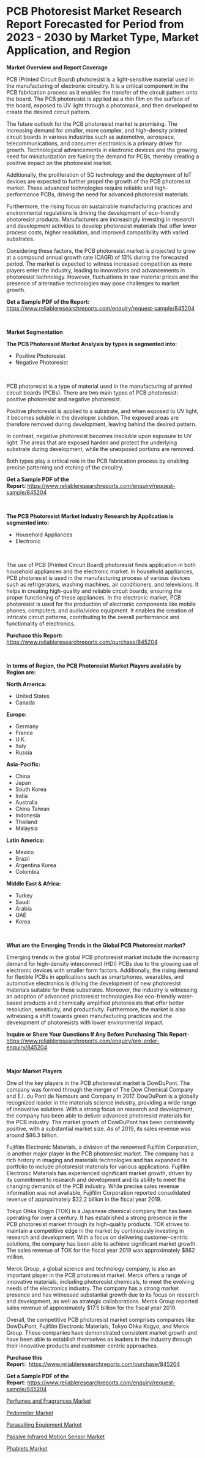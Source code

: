 <p><h1>PCB Photoresist Market Research Report Forecasted for Period from 2023 -  2030 by Market Type, Market Application, and Region</h1></p><p><strong>Market Overview and Report Coverage</strong></p>
<p><p>PCB (Printed Circuit Board) photoresist is a light-sensitive material used in the manufacturing of electronic circuitry. It is a critical component in the PCB fabrication process as it enables the transfer of the circuit pattern onto the board. The PCB photoresist is applied as a thin film on the surface of the board, exposed to UV light through a photomask, and then developed to create the desired circuit pattern.</p><p>The future outlook for the PCB photoresist market is promising. The increasing demand for smaller, more complex, and high-density printed circuit boards in various industries such as automotive, aerospace, telecommunications, and consumer electronics is a primary driver for growth. Technological advancements in electronic devices and the growing need for miniaturization are fueling the demand for PCBs, thereby creating a positive impact on the photoresist market.</p><p>Additionally, the proliferation of 5G technology and the deployment of IoT devices are expected to further propel the growth of the PCB photoresist market. These advanced technologies require reliable and high-performance PCBs, driving the need for advanced photoresist materials.</p><p>Furthermore, the rising focus on sustainable manufacturing practices and environmental regulations is driving the development of eco-friendly photoresist products. Manufacturers are increasingly investing in research and development activities to develop photoresist materials that offer lower process costs, higher resolution, and improved compatibility with varied substrates.</p><p>Considering these factors, the PCB photoresist market is projected to grow at a compound annual growth rate (CAGR) of 13% during the forecasted period. The market is expected to witness increased competition as more players enter the industry, leading to innovations and advancements in photoresist technology. However, fluctuations in raw material prices and the presence of alternative technologies may pose challenges to market growth.</p></p>
<p><strong>Get a Sample PDF of the Report:</strong> <a href="https://www.reliableresearchreports.com/enquiry/request-sample/845204">https://www.reliableresearchreports.com/enquiry/request-sample/845204</a></p>
<p>&nbsp;</p>
<p><strong>Market Segmentation</strong></p>
<p><strong>The PCB Photoresist Market Analysis by types is segmented into:</strong></p>
<p><ul><li>Positive Photoresist</li><li>Negative Photoresist</li></ul></p>
<p>&nbsp;</p>
<p><p>PCB photoresist is a type of material used in the manufacturing of printed circuit boards (PCBs). There are two main types of PCB photoresist: positive photoresist and negative photoresist. </p><p>Positive photoresist is applied to a substrate, and when exposed to UV light, it becomes soluble in the developer solution. The exposed areas are therefore removed during development, leaving behind the desired pattern.</p><p>In contrast, negative photoresist becomes insoluble upon exposure to UV light. The areas that are exposed harden and protect the underlying substrate during development, while the unexposed portions are removed.</p><p>Both types play a critical role in the PCB fabrication process by enabling precise patterning and etching of the circuitry.</p></p>
<p><strong>Get a Sample PDF of the Report:</strong>&nbsp;<a href="https://www.reliableresearchreports.com/enquiry/request-sample/845204">https://www.reliableresearchreports.com/enquiry/request-sample/845204</a></p>
<p>&nbsp;</p>
<p><strong>The PCB Photoresist Market Industry Research by Application is segmented into:</strong></p>
<p><ul><li>Household Appliances</li><li>Electronic</li></ul></p>
<p>&nbsp;</p>
<p><p>The use of PCB (Printed Circuit Board) photoresist finds application in both household appliances and the electronic market. In household appliances, PCB photoresist is used in the manufacturing process of various devices such as refrigerators, washing machines, air conditioners, and televisions. It helps in creating high-quality and reliable circuit boards, ensuring the proper functioning of these appliances. In the electronic market, PCB photoresist is used for the production of electronic components like mobile phones, computers, and audio/video equipment. It enables the creation of intricate circuit patterns, contributing to the overall performance and functionality of electronics.</p></p>
<p><strong>Purchase this Report:</strong>&nbsp; <a href="https://www.reliableresearchreports.com/purchase/845204">https://www.reliableresearchreports.com/purchase/845204</a></p>
<p>&nbsp;</p>
<p><strong>In terms of Region, the PCB Photoresist Market Players available by Region are:</strong></p>
<p>
    <p> <strong> North America: </strong>
        <ul>
            <li>United States</li>
            <li>Canada</li>
        </ul>
        </p> 
    <p> <strong> Europe: </strong>
        <ul>
            <li>Germany</li>
            <li>France</li>
            <li>U.K.</li>
            <li>Italy</li>
            <li>Russia</li>
        </ul>
        </p> 
    <p> <strong> Asia-Pacific: </strong>
        <ul>
            <li>China</li>
            <li>Japan</li>
            <li>South Korea</li>
            <li>India</li>
            <li>Australia</li>
            <li>China Taiwan</li>
            <li>Indonesia</li>
            <li>Thailand</li>
            <li>Malaysia</li>
        </ul>
        </p> 
    <p> <strong> Latin America: </strong>
        <ul>
            <li>Mexico</li>
            <li>Brazil</li>
            <li>Argentina Korea</li>
            <li>Colombia</li>
        </ul>
        </p> 
    <p> <strong> Middle East & Africa: </strong>
        <ul>
            <li>Turkey</li>
            <li>Saudi</li>
            <li>Arabia</li>
            <li>UAE</li>
            <li>Korea</li>
        </ul>
    </p>
    </p>
<p>&nbsp;</p>
<p><strong>What are the Emerging Trends in the Global PCB Photoresist market?</strong></p>
<p><p>Emerging trends in the global PCB photoresist market include the increasing demand for high-density interconnect (HDI) PCBs due to the growing use of electronic devices with smaller form factors. Additionally, the rising demand for flexible PCBs in applications such as smartphones, wearables, and automotive electronics is driving the development of new photoresist materials suitable for these substrates. Moreover, the industry is witnessing an adoption of advanced photoresist technologies like eco-friendly water-based products and chemically amplified photoresists that offer better resolution, sensitivity, and productivity. Furthermore, the market is also witnessing a shift towards green manufacturing practices and the development of photoresists with lower environmental impact.</p></p>
<p><strong>Inquire or Share Your Questions If Any Before Purchasing This Report</strong>- <a href="https://www.reliableresearchreports.com/enquiry/pre-order-enquiry/845204">https://www.reliableresearchreports.com/enquiry/pre-order-enquiry/845204</a></p>
<p>&nbsp;</p>
<p><strong>Major Market Players</strong></p>
<p><p>One of the key players in the PCB photoresist market is DowDuPont. The company was formed through the merger of The Dow Chemical Company and E.I. du Pont de Nemours and Company in 2017. DowDuPont is a globally recognized leader in the materials science industry, providing a wide range of innovative solutions. With a strong focus on research and development, the company has been able to deliver advanced photoresist materials for the PCB industry. The market growth of DowDuPont has been consistently positive, with a substantial market size. As of 2019, its sales revenue was around $86.3 billion.</p><p>Fujifilm Electronic Materials, a division of the renowned Fujifilm Corporation, is another major player in the PCB photoresist market. The company has a rich history in imaging and materials technologies and has expanded its portfolio to include photoresist materials for various applications. Fujifilm Electronic Materials has experienced significant market growth, driven by its commitment to research and development and its ability to meet the changing demands of the PCB industry. While precise sales revenue information was not available, Fujifilm Corporation reported consolidated revenue of approximately $22.2 billion in the fiscal year 2019.</p><p>Tokyo Ohka Kogyo (TOK) is a Japanese chemical company that has been operating for over a century. It has established a strong presence in the PCB photoresist market through its high-quality products. TOK strives to maintain a competitive edge in the market by continuously investing in research and development. With a focus on delivering customer-centric solutions, the company has been able to achieve significant market growth. The sales revenue of TOK for the fiscal year 2019 was approximately $862 million.</p><p>Merck Group, a global science and technology company, is also an important player in the PCB photoresist market. Merck offers a range of innovative materials, including photoresist chemicals, to meet the evolving needs of the electronics industry. The company has a strong market presence and has witnessed substantial growth due to its focus on research and development, as well as strategic collaborations. Merck Group reported sales revenue of approximately $17.5 billion for the fiscal year 2019.</p><p>Overall, the competitive PCB photoresist market comprises companies like DowDuPont, Fujifilm Electronic Materials, Tokyo Ohka Kogyo, and Merck Group. These companies have demonstrated consistent market growth and have been able to establish themselves as leaders in the industry through their innovative products and customer-centric approaches.</p></p>
<p><strong>Purchase this Report:</strong>&nbsp;&nbsp;<a href="https://www.reliableresearchreports.com/purchase/845204">https://www.reliableresearchreports.com/purchase/845204</a></p>
<p></p>
<p><strong>Get a Sample PDF of the Report:</strong>&nbsp;<a href="https://www.reliableresearchreports.com/enquiry/request-sample/845204">https://www.reliableresearchreports.com/enquiry/request-sample/845204</a></p>
<p><p><a href="https://medium.com/@nayanmongiarp23/perfumes-and-fragrances-market-analysis-its-cagr-market-segmentation-and-global-industry-overview-a0b00c8e3a25">Perfumes and Fragrances Market</a></p><p><a href="https://medium.com/@ishankishanrp23/pedometer-market-furnishes-information-on-market-share-market-trends-and-market-growth-462719371765">Pedometer Market</a></p><p><a href="https://medium.com/@elvirabogdani08/parasailing-equipment-market-analysis-and-sze-forecasted-for-period-from-2023-to-2030-1f2970566e8e">Parasailing Equipment Market</a></p><p><a href="https://medium.com/@wadeodinnn745/passive-infrared-motion-sensor-market-report-reveals-the-latest-trends-and-growth-opportunities-of-aeef887a9eaf">Passive Infrared Motion Sensor Market</a></p><p><a href="https://medium.com/@noewwade60/phablets-market-comprehensive-assessment-by-type-application-and-geography-d5bc08da01a6">Phablets Market</a></p></p>